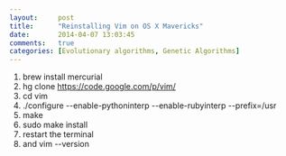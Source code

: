 ```yaml
---
layout:     post
title:      "Reinstalling Vim on OS X Mavericks"
date:       2014-04-07 13:03:45
comments:   true
categories: [Evolutionary algorithms, Genetic Algorithms]
---
```


1. brew install mercurial
2. hg clone https://code.google.com/p/vim/
3. cd vim
4. ./configure --enable-pythoninterp --enable-rubyinterp --prefix=/usr
5. make
6. sudo make install
7. restart the terminal
8. and vim --version
